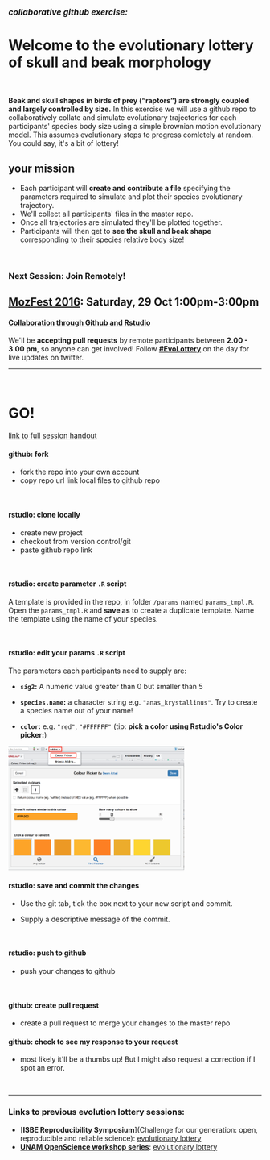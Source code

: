 
### *collaborative github exercise:*
# **Welcome to the evolutionary lottery of skull and beak morphology**

<br>

**Beak and skull shapes in birds of prey (“raptors”) are strongly coupled and largely controlled by size.** In this exercise we will use a github repo to collaboratively collate and simulate evolutionary trajectories for each participants' species body size using a simple brownian motion evolutionary model. This assumes evolutionary steps to progress comletely at random. You could say, it's a bit of lottery! 


## **your mission**

- Each participant will **create and contribute a file** specifying the parameters required to simulate and plot their species evolutionary trajectory. 
- We'll collect all participants' files in the master repo. 
- Once all trajectories are simulated they'll be plotted together. 
- Participants will then get to **see the skull and beak shape** corresponding to their species relative body size!

<br>

### **Next Session: Join Remotely!**
## [**MozFest 2016**](https://mozillafestival.org/): **Saturday, 29 Oct 1:00pm-3:00pm**
#### [**Collaboration through Github and Rstudio**](https://app.mozillafestival.org/#_session-259)


We'll be **accepting pull requests** by remote participants between **2.00 - 3.00 pm**, so anyone can get involved! Follow [**#EvoLottery**](https://twitter.com/search?f=tweets&q=EvoLottery&src=typd) on the day for live updates on twitter.

***

<br>


# **GO!**
[link to full session handout]()

#### **github:** fork 

- fork the repo into your own account
- copy repo url link local files to github repo 

<br>

#### **rstudio:** clone locally

- create new project
- checkout from version control/git
- paste github repo link

<br>

#### **rstudio:** create parameter `.R` script

A template is provided in the repo, in folder `/params` named `params_tmpl.R`. Open the `params_tmpl.R` and **save as** to create a duplicate template. Name the template using the name of your species. 

<br>

#### **rstudio:** edit your params `.R` script

The parameters each participants need to supply are:

- **`sig2`:** A numeric value greater than 0 but smaller than 5

- **`species.name`:** a character string e.g. `"anas_krystallinus"`. Try to create a species name out of your name!

- **`color`:** e.g. `"red"`, `"#FFFFFF"` (tip: **pick a color using Rstudio's Color picker:**)


<img src="assets/colour_picker.png" width="350px" />


<br>

#### **rstudio:** save and commit the changes

- Use the git tab, tick the box next to your new script and commit. 

- Supply a descriptive message of the commit.

<br>

#### **rstudio:** push to github
- push your changes to github

<br>

#### **github:** create pull request
 - create a pull request to merge your changes to the master repo
 
#### **github:** check to see my response to your request
 - most likely it'll be a thumbs up! But I might also request a correction if I spot an error.

<br>

***
 
### Links to previous evolution lottery sessions:
 
 - [**ISBE Reproducibility Symposium**](Challenge for our generation: open, reproducible and reliable science): [evolutionary lottery](http://rpubs.com/annakrystalli/200121)
 - [**UNAM OpenScience workshop series**](https://annakrystalli.github.io/UNAM/index.html): [evolutionary lottery](http://rpubs.com/annakrystalli/205756)